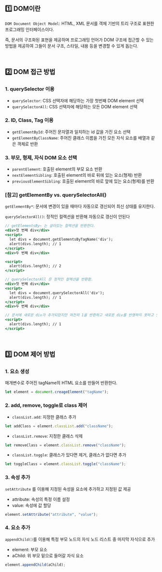 ## 1️⃣ DOM이란

`DOM Document Object Model`: HTML, XML 문서를 객체 기반의 트리 구조로 표현한 프로그래밍 인터페이스이다.

즉, 문서의 구조화된 표현을 제공하며 프로그래밍 언어가 DOM 구조에 접근할 수 있는 방법을 제공하여 그들이 문서 구조, 스타일, 내용 등을 변경할 수 있게 돕는다.

<br>

## 2️⃣ DOM 접근 방법

### 1. querySelector 이용

- `querySelector`: CSS 선택자에 해당하는 가장 첫번째 DOM element 선택
- `querySelectorAll`: CSS 선택자에 해당하는 모든 DOM element 선택

### 2. ID, Class, Tag 이용

- `getElementById`: 주어진 문자열과 일치하는 id 값을 가진 요소 선택
- `getElementByClassName`: 주어진 클래스 이름을 가진 모든 자식 요소를 배열과 같은 객체로 반환

### 3. 부모, 형제, 자식 DOM 요소 선택

- `parentElement`: 호출된 element의 부모 요소 반환
- `nextElementSibling`: 호출된 element의 바로 뒤에 있는 요소(형제) 반환
- `previousElementSibling`: 호출된 element의 바로 앞에 있는 요소(형제)를 반환

### [참고] getElementBy vs. querySelectorAll()

`getElementBy*`: 문서에 변경이 있을 때마다 자동으로 갱신되어 최신 상태를 유지한다.

`querySelectorAll()`: 정적인 컬렉션을 반환해 자동으로 갱신이 안된다

```jsx
// getElementsBy~ 는 살아있는 컬렉션을 반환한다.
<div>첫 번째 div</div>
<script>
  let divs = document.getElementsByTagName('div');
  alert(divs.length); // 1
</script>
<div>두 번째 div</div>

<script>
  alert(divs.length); // 2
</script>

// querySelectorAll 은 정적인 컬렉션을 반환함.
<div>첫 번째 div</div>
<script>
  let divs = document.querySelectorAll('div');
  alert(divs.length); // 1
</script>
<div>두 번째 div</div>

// 문서에 새로운 div가 추가되었지만 여전히 1을 반환하고 새로운 div를 반영하지 못하고 있다.
<script>
  alert(divs.length); // 1
</script>
```

<br>

## 3️⃣ DOM 제어 방법

### 1. 요소 생성

매개변수로 주어진 tagName의 HTML 요소를 만들어 반환한다.

```jsx
let element = document.creageElement("tagName");
```

### 2. add, remove, toggle로 class 제어

- `classList.add`: 지정한 클래스 추가

```jsx
let addClass = element.classList.add("className");
```

- `classList.remove`: 지정한 클래스 삭제

```jsx
let removeClass = element.classList.remove("className");
```

- `classList.toggle`: 클래스가 있다면 제거, 클래스가 없다면 추가

```jsx
let toggleClass = element.classList.toggle("className");
```

### 3. 속성 추가

`setAttribute` 를 이용해 지정된 속성을 요소에 추가하고 지정된 값 제공

- attribute: 속성의 특정 이름 설정
- value: 속성에 값 할당

```jsx
element.setAttribute("attribute", "value");
```

### 4. 요소 추가

`appendChild()`를 이용해 특정 부모 노드의 자식 노드 리스트 중 마지막 자식으로 추가

- element: 부모 요소
- aChild: 위 부모 밑으로 들어갈 자식 요소

```jsx
element.appendChild(aChild);
```
